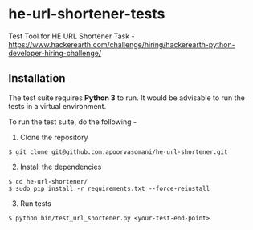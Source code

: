 # he-url-shortener-tests
Test Tool for HE URL Shortener Task - https://www.hackerearth.com/challenge/hiring/hackerearth-python-developer-hiring-challenge/

## Installation
The test suite requires **Python 3** to run. It would be advisable to run the tests in a virtual environment.


To run the test suite, do the following -

 1. Clone the repository
``` 
$ git clone git@github.com:apoorvasomani/he-url-shortener.git 
``` 

2. Install the dependencies
```
$ cd he-url-shortener/
$ sudo pip install -r requirements.txt --force-reinstall
``` 

3. Run tests
```
$ python bin/test_url_shortener.py <your-test-end-point>
```
